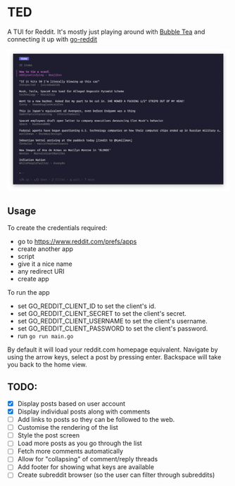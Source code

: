 # TED

A TUI for Reddit.
It's mostly just playing around with [Bubble Tea](https://github.com/charmbracelet/bubbletea) and connecting it up with [go-reddit](https://github.com/vartanbeno/go-reddit)

![ted-home-view](./assets/home-view.png)
## Usage
To create the credentials required:
- go to https://www.reddit.com/prefs/apps
- create another app
- script
- give it a nice name
- any redirect URI
- create app

To run the app
- set GO_REDDIT_CLIENT_ID to set the client's id.
- set GO_REDDIT_CLIENT_SECRET to set the client's secret.
- set GO_REDDIT_CLIENT_USERNAME to set the client's username.
- set GO_REDDIT_CLIENT_PASSWORD to set the client's password.
- run `go run main.go`

By default it will load your reddit.com homepage equivalent.
Navigate by using the arrow keys, select a post by pressing enter. 
Backspace will take you back to the home view.

## TODO:
- [x] Display posts based on user account
- [x] Display individual posts along with comments
- [ ] Add links to posts so they can be followed to the web.
- [ ] Customise the rendering of the list
- [ ] Style the post screen
- [ ] Load more posts as you go through the list
- [ ] Fetch more comments automatically
- [ ] Allow for "collapsing" of comment/reply threads 
- [ ] Add footer for showing what keys are available
- [ ] Create subreddit browser (so the user can filter through subreddits)